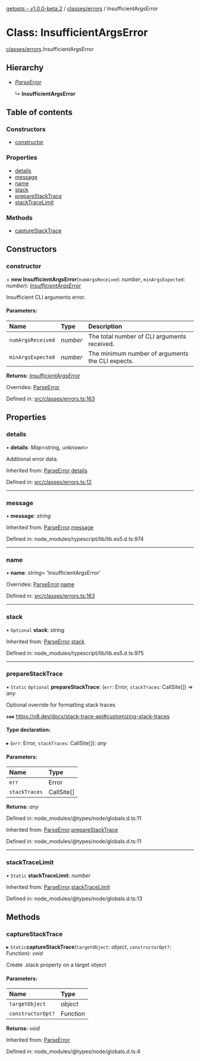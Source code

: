 [getopts - v1.0.0-beta.2](../README.md) / [classes/errors](../modules/classes_errors.md) / InsufficientArgsError

# Class: InsufficientArgsError

[classes/errors](../modules/classes_errors.md).InsufficientArgsError

## Hierarchy

- [_ParseError_](classes_errors.parseerror.md)

  ↳ **InsufficientArgsError**

## Table of contents

### Constructors

- [constructor](classes_errors.insufficientargserror.md#constructor)

### Properties

- [details](classes_errors.insufficientargserror.md#details)
- [message](classes_errors.insufficientargserror.md#message)
- [name](classes_errors.insufficientargserror.md#name)
- [stack](classes_errors.insufficientargserror.md#stack)
- [prepareStackTrace](classes_errors.insufficientargserror.md#preparestacktrace)
- [stackTraceLimit](classes_errors.insufficientargserror.md#stacktracelimit)

### Methods

- [captureStackTrace](classes_errors.insufficientargserror.md#capturestacktrace)

## Constructors

### constructor

\+ **new InsufficientArgsError**(`numArgsReceived`: _number_, `minArgsExpected`: _number_): [_InsufficientArgsError_](classes_errors.insufficientargserror.md)

Insufficient CLI arguments error.

#### Parameters:

| Name              | Type     | Description                                      |
| :---------------- | :------- | :----------------------------------------------- |
| `numArgsReceived` | _number_ | The total number of CLI arguments received.      |
| `minArgsExpected` | _number_ | The minimum number of arguments the CLI expects. |

**Returns:** [_InsufficientArgsError_](classes_errors.insufficientargserror.md)

Overrides: [ParseError](classes_errors.parseerror.md)

Defined in: [src/classes/errors.ts:163](https://github.com/prasadrajandran/node-getopts/blob/a583df7/src/classes/errors.ts#L163)

## Properties

### details

• **details**: _Map_<string, unknown\>

Additional error data.

Inherited from: [ParseError](classes_errors.parseerror.md).[details](classes_errors.parseerror.md#details)

Defined in: [src/classes/errors.ts:12](https://github.com/prasadrajandran/node-getopts/blob/a583df7/src/classes/errors.ts#L12)

---

### message

• **message**: _string_

Inherited from: [ParseError](classes_errors.parseerror.md).[message](classes_errors.parseerror.md#message)

Defined in: node_modules/typescript/lib/lib.es5.d.ts:974

---

### name

• **name**: _string_= 'InsufficientArgsError'

Overrides: [ParseError](classes_errors.parseerror.md).[name](classes_errors.parseerror.md#name)

Defined in: [src/classes/errors.ts:163](https://github.com/prasadrajandran/node-getopts/blob/a583df7/src/classes/errors.ts#L163)

---

### stack

• `Optional` **stack**: _string_

Inherited from: [ParseError](classes_errors.parseerror.md).[stack](classes_errors.parseerror.md#stack)

Defined in: node_modules/typescript/lib/lib.es5.d.ts:975

---

### prepareStackTrace

▪ `Static` `Optional` **prepareStackTrace**: (`err`: Error, `stackTraces`: CallSite[]) => _any_

Optional override for formatting stack traces

**`see`** https://v8.dev/docs/stack-trace-api#customizing-stack-traces

#### Type declaration:

▸ (`err`: Error, `stackTraces`: CallSite[]): _any_

#### Parameters:

| Name          | Type       |
| :------------ | :--------- |
| `err`         | Error      |
| `stackTraces` | CallSite[] |

**Returns:** _any_

Defined in: node_modules/@types/node/globals.d.ts:11

Inherited from: [ParseError](classes_errors.parseerror.md).[prepareStackTrace](classes_errors.parseerror.md#preparestacktrace)

Defined in: node_modules/@types/node/globals.d.ts:11

---

### stackTraceLimit

▪ `Static` **stackTraceLimit**: _number_

Inherited from: [ParseError](classes_errors.parseerror.md).[stackTraceLimit](classes_errors.parseerror.md#stacktracelimit)

Defined in: node_modules/@types/node/globals.d.ts:13

## Methods

### captureStackTrace

▸ `Static`**captureStackTrace**(`targetObject`: _object_, `constructorOpt?`: Function): _void_

Create .stack property on a target object

#### Parameters:

| Name              | Type     |
| :---------------- | :------- |
| `targetObject`    | _object_ |
| `constructorOpt?` | Function |

**Returns:** _void_

Inherited from: [ParseError](classes_errors.parseerror.md)

Defined in: node_modules/@types/node/globals.d.ts:4
